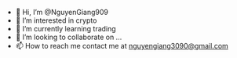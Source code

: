 - 👋 Hi, I’m @NguyenGiang909
- 👀 I’m interested in crypto
- 🌱 I’m currently learning trading
- 💞️ I’m looking to collaborate on ...
- 📫 How to reach me contact me at nguyengiang3090@gmail.com

<!---
NguyenGiang909/NguyenGiang909 is a ✨ special ✨ repository because its `README.md` (this file) appears on your GitHub profile.
You can click the Preview link to take a look at your changes.
--->
